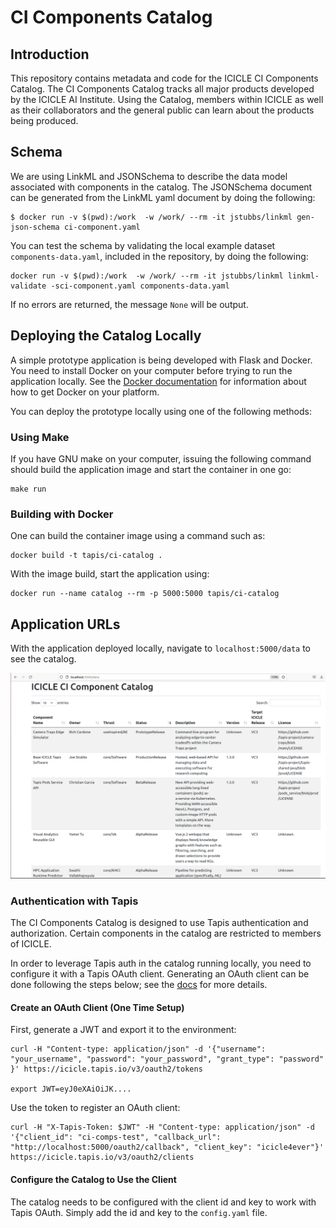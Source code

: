 # CI Components Catalog

## Introduction

This repository contains metadata and code for the ICICLE CI Components Catalog. The CI Components Catalog tracks all major
products developed by the ICICLE AI Institute. Using the Catalog, members within ICICLE as well as their collaborators and
the general public can learn about the products being produced. 

## Schema

We are using LinkML and JSONSchema to describe the data model associated with components in the catalog. 
The JSONSchema document can be generated from the LinkML yaml document by doing the following:

```
$ docker run -v $(pwd):/work  -w /work/ --rm -it jstubbs/linkml gen-json-schema ci-component.yaml

```

You can test the schema by validating the local example dataset ``components-data.yaml``, 
included in the repository, by doing the following:

```
docker run -v $(pwd):/work  -w /work/ --rm -it jstubbs/linkml linkml-validate -sci-component.yaml components-data.yaml
```

If no errors are returned, the message ``None`` will be output. 


## Deploying the Catalog Locally

A simple prototype application is being developed with Flask and Docker. You need to install
Docker on your computer before trying to run the application locally. See the [Docker 
documentation](https://docs.docker.com/get-docker/) for information about how to get Docker on your platform.

You can deploy the prototype locally using one of the following methods:

### Using Make

If you have GNU make on your computer, issuing the following command should build the
application image and start the container in one go:

```
make run
```


### Building with Docker

One can build the container image using a command such as:

```
docker build -t tapis/ci-catalog .
```

With the image build, start the application using:

```
docker run --name catalog --rm -p 5000:5000 tapis/ci-catalog
```

## Application URLs

With the application deployed locally, navigate to ``localhost:5000/data`` to see the 
catalog.

![Catalog](catalog.png)


### Authentication with Tapis

The CI Components Catalog is designed to use Tapis authentication and authorization. Certain
components in the catalog are restricted to members of ICICLE.

In order to leverage Tapis auth in the catalog running locally, you need to configure it
with a Tapis OAuth client. Generating an OAuth client can be done following the steps 
below; see the [docs](https://tapis.readthedocs.io/en/latest/technical/authentication.html#oauth-clients) for more details.


#### Create an OAuth Client (One Time Setup)
First, generate a JWT and export it to the environment:

```
curl -H "Content-type: application/json" -d '{"username": "your_username", "password": "your_password", "grant_type": "password" }' https://icicle.tapis.io/v3/oauth2/tokens

export JWT=eyJ0eXAiOiJK....
```

Use the token to register an OAuth client:
```
curl -H "X-Tapis-Token: $JWT" -H "Content-type: application/json" -d '{"client_id": "ci-comps-test", "callback_url": "http://localhost:5000/oauth2/callback", "client_key": "icicle4ever"}' https://icicle.tapis.io/v3/oauth2/clients
```

#### Configure the Catalog to Use the Client

The catalog needs to be configured with the client id and key to work with Tapis OAuth.
Simply add the id and key to the ``config.yaml`` file.


